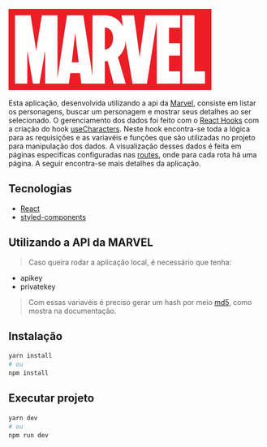 ![Logo](src/assets/images/marvel-logo-4-1.png)

Esta aplicação, desenvolvida utilizando a api da [Marvel](https://developer.marvel.com/documentation/getting_started), consiste em listar os personagens, buscar um personagem e mostrar seus detalhes ao ser selecionado. O gerenciamento dos dados foi feito com o [React Hooks](https://pt-br.reactjs.org/docs/hooks-intro.html) com a criação do hook [useCharacters](src/hooks/useCharacters.tsx). Neste hook encontra-se toda a lógica para as requisições e as variavéis e funções que são utilizadas no projeto para manipulação dos dados. A visualização desses dados é feita em páginas especifícas configuradas nas [routes](src/routes/index.tsx), onde para cada rota há uma página. A seguir encontra-se mais detalhes da aplicação.

## Tecnologias
 - [React](https://reactjs.org)
 - [styled-components](https://styled-components.com/)

## Utilizando a API da MARVEL

> Caso queira rodar a aplicação local, é necessário que tenha: 
  - apikey
  - privatekey
> Com essas variavéis é preciso gerar um hash por meio [md5](https://fiodevida.com/o-que-e-md5-algoritmo-md5-message-digest/), como mostra na documentação. 

## Instalação
```bash
yarn install
# ou
npm install
```

## Executar projeto
```bash
yarn dev
# ou
npm run dev
```
